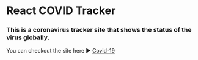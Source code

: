 # React COVID Tracker

### This is a coronavirus tracker site that shows the status of the virus globally.  

You can checkout the site here ▶ [Covid-19](https://bit.ly/pk-covid)
